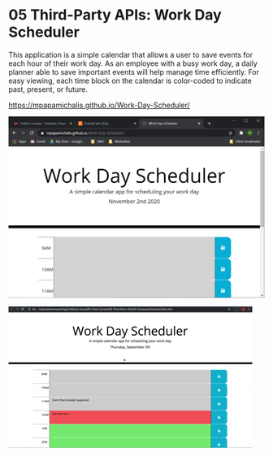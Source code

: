# 05 Third-Party APIs: Work Day Scheduler

This application is a simple calendar that allows a user to save events for each hour of their work day.
As an employee with a busy work day, a daily planner able to save important events will help manage time efficiently.
For easy viewing, each time block on the calendar is color-coded to indicate past, present, or future. 

https://mpapamichalis.github.io/Work-Day-Scheduler/

<img src= "capture.png">

![day planner demo](05-third-party-apis-homework-demo.gif)


